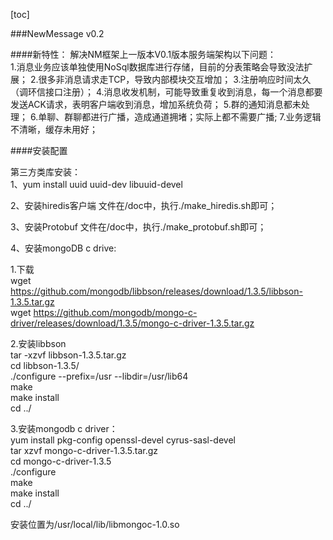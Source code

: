 [toc]

###NewMessage v0.2

####新特性：
解决NM框架上一版本V0.1版本服务端架构以下问题：   
1.消息业务应该单独使用NoSql数据库进行存储，目前的分表策略会导致没法扩展；
2.很多非消息请求走TCP，导致内部模块交互增加；
3.注册响应时间太久（调环信接口注册）；
4.消息收发机制，可能导致重复收到消息，每一个消息都要发送ACK请求，表明客户端收到消息，增加系统负荷；
5.群的通知消息都未处理；
6.单聊、群聊都进行广播，造成通道拥堵；实际上都不需要广播;
7.业务逻辑不清晰，缓存未用好；


####安装配置

第三方类库安装：  
1、yum install uuid uuid-dev libuuid-devel

2、安装hiredis客户端
文件在/doc中，执行./make_hiredis.sh即可；

3、安装Protobuf
文件在/doc中，执行./make_protobuf.sh即可；

4、安装mongoDB c drive:

1.下载  
wget https://github.com/mongodb/libbson/releases/download/1.3.5/libbson-1.3.5.tar.gz  
wget https://github.com/mongodb/mongo-c-driver/releases/download/1.3.5/mongo-c-driver-1.3.5.tar.gz

2.安装libbson  
tar -xzvf libbson-1.3.5.tar.gz  
cd libbson-1.3.5/  
./configure --prefix=/usr --libdir=/usr/lib64  
make  
make install  
cd ../
    
3.安装mongodb c driver：   
yum install pkg-config openssl-devel cyrus-sasl-devel  
tar xzvf mongo-c-driver-1.3.5.tar.gz  
cd mongo-c-driver-1.3.5  
./configure  
make  
make install  
cd ../  
    
安装位置为/usr/local/lib/libmongoc-1.0.so
